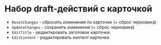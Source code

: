# Набор draft-действий с карточкой

- `ResetChanges` - сбросить изменения по карточке (+ сброс черновика)
- `UpdateChanges` - сохранить изменения (+ сброс черновика)
- `EditTitle` - редактировать заголовок карточки
- `EditContent` - редактировать контент карточки

